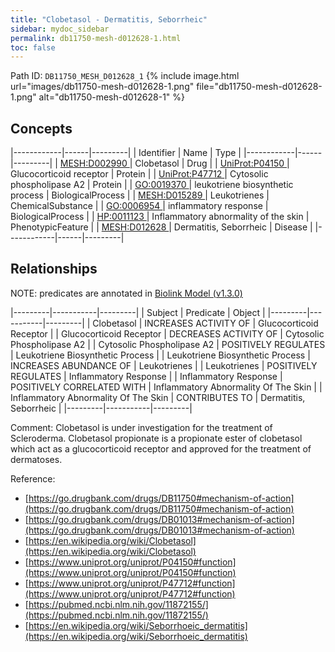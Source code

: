 ```yaml
---
title: "Clobetasol - Dermatitis, Seborrheic"
sidebar: mydoc_sidebar
permalink: db11750-mesh-d012628-1.html
toc: false 
---
```



Path ID: `DB11750_MESH_D012628_1`
{% include image.html url="images/db11750-mesh-d012628-1.png" file="db11750-mesh-d012628-1.png" alt="db11750-mesh-d012628-1" %}

## Concepts

|------------|------|---------|
| Identifier | Name | Type    |
|------------|------|---------|
| <a href="https://identifiers.org/MESH:D002990">MESH:D002990 </a> | Clobetasol | Drug |
| <a href="https://identifiers.org/UniProt:P04150">UniProt:P04150 </a> | Glucocorticoid receptor | Protein |
| <a href="https://identifiers.org/UniProt:P47712">UniProt:P47712 </a> | Cytosolic phospholipase A2 | Protein |
| <a href="https://identifiers.org/GO:0019370">GO:0019370 </a> | leukotriene biosynthetic process | BiologicalProcess |
| <a href="https://identifiers.org/MESH:D015289">MESH:D015289 </a> | Leukotrienes | ChemicalSubstance |
| <a href="https://identifiers.org/GO:0006954">GO:0006954 </a> | inflammatory response | BiologicalProcess |
| <a href="https://identifiers.org/HP:0011123">HP:0011123 </a> | Inflammatory abnormality of the skin | PhenotypicFeature |
| <a href="https://identifiers.org/MESH:D012628">MESH:D012628 </a> | Dermatitis, Seborrheic | Disease |
|------------|------|---------|

## Relationships


NOTE: predicates are annotated in <a href="https://github.com/biolink/biolink-model/releases/tag/v1.3.0">Biolink Model (v1.3.0)</a>

|---------|-----------|---------|
| Subject | Predicate | Object  |
|---------|-----------|---------|
| Clobetasol | INCREASES ACTIVITY OF | Glucocorticoid Receptor |
| Glucocorticoid Receptor | DECREASES ACTIVITY OF | Cytosolic Phospholipase A2 |
| Cytosolic Phospholipase A2 | POSITIVELY REGULATES | Leukotriene Biosynthetic Process |
| Leukotriene Biosynthetic Process | INCREASES ABUNDANCE OF | Leukotrienes |
| Leukotrienes | POSITIVELY REGULATES | Inflammatory Response |
| Inflammatory Response | POSITIVELY CORRELATED WITH | Inflammatory Abnormality Of The Skin |
| Inflammatory Abnormality Of The Skin | CONTRIBUTES TO | Dermatitis, Seborrheic |
|---------|-----------|---------|

Comment: Clobetasol is under investigation for the treatment of Scleroderma. Clobetasol propionate is a propionate ester of clobetasol which act as a glucocorticoid receptor and approved for the treatment of dermatoses.

Reference: 
  - [https://go.drugbank.com/drugs/DB11750#mechanism-of-action](https://go.drugbank.com/drugs/DB11750#mechanism-of-action)
  - [https://go.drugbank.com/drugs/DB01013#mechanism-of-action](https://go.drugbank.com/drugs/DB01013#mechanism-of-action)
  - [https://en.wikipedia.org/wiki/Clobetasol](https://en.wikipedia.org/wiki/Clobetasol)
  - [https://www.uniprot.org/uniprot/P04150#function](https://www.uniprot.org/uniprot/P04150#function)
  - [https://www.uniprot.org/uniprot/P47712#function](https://www.uniprot.org/uniprot/P47712#function)
  - [https://pubmed.ncbi.nlm.nih.gov/11872155/](https://pubmed.ncbi.nlm.nih.gov/11872155/)
  - [https://en.wikipedia.org/wiki/Seborrhoeic_dermatitis](https://en.wikipedia.org/wiki/Seborrhoeic_dermatitis)

